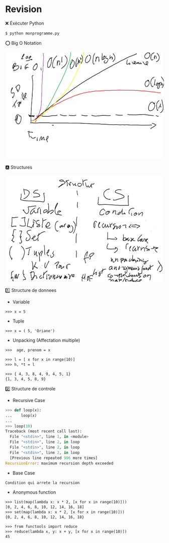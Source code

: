 # Revision

:x: Éxécuter Python

```
$ python monprogramme.py
```

:o: Big O Notation

<img src="images/bigO.png" width="580" height="341"></img>


:a: Structures

<img src="images/Structures.png" width="580" height="341"></img>


:one: Structure de donnees

* Variable

```
>>> x = 5
```

* Tuple

```
>>> x = ( 5, 'Oriane')
```

* Unpacking (Affectation multiple)

```
>>>  age, prenom = x
```

```
>>> l = [ x for x in range(10)]
>>> h, *t = l
```

```
>>> { 4, 3, 8, 4, 9, 4, 5, 1}
{1, 3, 4, 5, 8, 9}
```

:two: Structure de controle

* Recursive Case

```python
>>> def loop(x):
...    loop(x)
...
>>> loop(10)
Traceback (most recent call last):
  File "<stdin>", line 1, in <module>
  File "<stdin>", line 2, in loop
  File "<stdin>", line 2, in loop
  File "<stdin>", line 2, in loop
  [Previous line repeated 996 more times]
RecursionError: maximum recursion depth exceeded
```

* Base Case

```
Condition qui arrete la recursion
```

* Anonymous function

```
>>> list(map(lambda x: x * 2, [x for x in range(10)]))
[0, 2, 4, 6, 8, 10, 12, 14, 16, 18]
>>> set(map(lambda x: x * 2, [x for x in range(10)]))
{0, 2, 4, 6, 8, 10, 12, 14, 16, 18}
```

```
>>> from functools import reduce
>>> reduce(lambda x, y: x + y, [x for x in range(10)])
45
```
